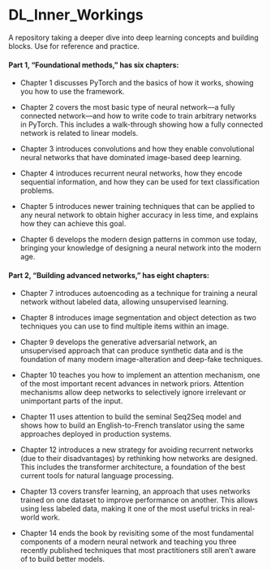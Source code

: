 # DL_Inner_Workings
A repository taking a deeper dive into deep learning concepts and building blocks. Use for reference and practice. 

#### Part 1, “Foundational methods,” has six chapters:

* Chapter 1 discusses PyTorch and the basics of how it works, showing you how to use the framework.

* Chapter 2 covers the most basic type of neural network—a fully connected network—and how to write code to train arbitrary networks in PyTorch. This includes a walk-through showing how a fully connected network is related to linear models.

* Chapter 3 introduces convolutions and how they enable convolutional neural networks that have dominated image-based deep learning.

* Chapter 4 introduces recurrent neural networks, how they encode sequential information, and how they can be used for text classification problems.

* Chapter 5 introduces newer training techniques that can be applied to any neural network to obtain higher accuracy in less time, and explains how they can achieve this goal.

* Chapter 6 develops the modern design patterns in common use today, bringing your knowledge of designing a neural network into the modern age.

#### Part 2, “Building advanced networks,” has eight chapters:

* Chapter 7 introduces autoencoding as a technique for training a neural network without labeled data, allowing unsupervised learning.

* Chapter 8 introduces image segmentation and object detection as two techniques you can use to find multiple items within an image.

* Chapter 9 develops the generative adversarial network, an unsupervised approach that can produce synthetic data and is the foundation of many modern image-alteration and deep-fake techniques.

* Chapter 10 teaches you how to implement an attention mechanism, one of the most important recent advances in network priors. Attention mechanisms allow deep networks to selectively ignore irrelevant or unimportant parts of the input.

* Chapter 11 uses attention to build the seminal Seq2Seq model and shows how to build an English-to-French translator using the same approaches deployed in production systems.

* Chapter 12 introduces a new strategy for avoiding recurrent networks (due to their disadvantages) by rethinking how networks are designed. This includes the transformer architecture, a foundation of the best current tools for natural language processing.

* Chapter 13 covers transfer learning, an approach that uses networks trained on one dataset to improve performance on another. This allows using less labeled data, making it one of the most useful tricks in real-world work.

* Chapter 14 ends the book by revisiting some of the most fundamental components of a modern neural network and teaching you three recently published techniques that most practitioners still aren’t aware of to build better models.